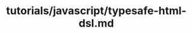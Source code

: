 ---
title: tutorials/javascript/typesafe-html-dsl.md
showAuthorInfo: false
redirect_path: /docs/typesafe-html-dsl
---